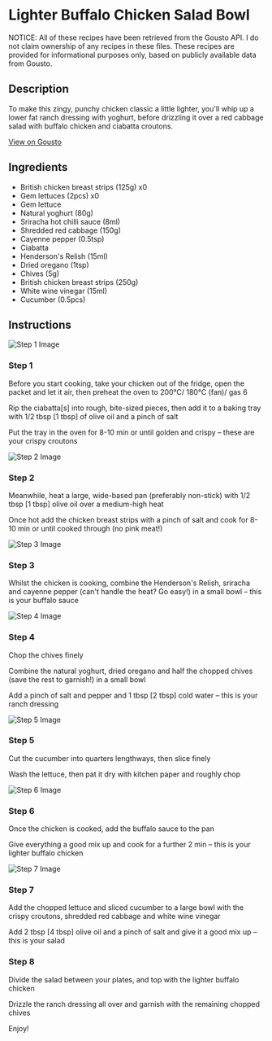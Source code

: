 # Lighter Buffalo Chicken Salad Bowl

NOTICE: All of these recipes have been retrieved from the Gousto API. I do not claim ownership of any recipes in these files. These recipes are provided for informational purposes only, based on publicly available data from Gousto.

## Description

To make this zingy, punchy chicken classic a little lighter, you'll whip up a lower fat ranch dressing with yoghurt, before drizzling it over a red cabbage salad with buffalo chicken and ciabatta croutons.

[View on Gousto](https://www.gousto.co.uk/recipes/cookbook/lighter-buffalo-chicken-burger-salad-bowl)

## Ingredients

- British chicken breast strips (125g) x0
- Gem lettuces (2pcs) x0
- Gem lettuce
- Natural yoghurt (80g)
- Sriracha hot chilli sauce (8ml)
- Shredded red cabbage (150g)
- Cayenne pepper (0.5tsp)
- Ciabatta
- Henderson's Relish (15ml)
- Dried oregano (1tsp)
- Chives (5g)
- British chicken breast strips (250g)
- White wine vinegar (15ml)
- Cucumber (0.5pcs)

## Instructions

![Step 1 Image](https://production-media.gousto.co.uk/cms/recipe-step-image/Step-1-1624611072568-x200.jpg)

### Step 1

Before you start cooking, take your chicken out of the fridge, open the packet and let it air, then preheat the oven to 200°C/ 180°C (fan)/ gas 6

Rip the ciabatta<span class="text-danger">[s]</span> into rough, bite-sized pieces, then add it to a baking tray with 1/2 tbsp <span class="text-danger">[1 tbsp]</span> of olive oil and a pinch of salt

Put the tray in the oven for 8-10 min or until golden and crispy – these are your crispy croutons

![Step 2 Image](https://production-media.gousto.co.uk/cms/recipe-step-image/Step-2-1624611077683-x200.jpg)

### Step 2

Meanwhile, heat a large, wide-based pan (preferably non-stick) with 1/2 tbsp<span class="text-danger"> [1 tbsp] </span>olive oil over a medium-high heat

Once hot add the chicken breast strips with a pinch of salt and cook for 8-10 min or until cooked through (no pink meat!)

![Step 3 Image](https://production-media.gousto.co.uk/cms/recipe-step-image/Step-3-1624611084964-x200.jpg)

### Step 3

Whilst the chicken is cooking, combine the Henderson's Relish, sriracha and cayenne pepper (can't handle the heat? Go easy!) in a small bowl – this is your buffalo sauce

![Step 4 Image](https://production-media.gousto.co.uk/cms/recipe-step-image/Step-4-1624611092805-x200.jpg)

### Step 4

Chop the chives finely

Combine the natural yoghurt, dried oregano and half the chopped chives (save the rest to garnish!) in a small bowl

Add a pinch of salt and pepper and 1 tbsp <span class="text-danger">[2 tbsp] </span>cold water – this is your ranch dressing

![Step 5 Image](https://production-media.gousto.co.uk/cms/recipe-step-image/Step-5-1624611131176-x200.jpg)

### Step 5

Cut the cucumber into quarters lengthways, then slice finely

Wash the lettuce, then pat it dry with kitchen paper and roughly chop

![Step 6 Image](https://production-media.gousto.co.uk/cms/recipe-step-image/Step-6-1624611119317-x200.jpg)

### Step 6

Once the chicken is cooked, add the buffalo sauce to the pan

Give everything a good mix up and cook for a further 2 min – this is your lighter buffalo chicken

![Step 7 Image](https://production-media.gousto.co.uk/cms/recipe-step-image/Step-7-1624611143748-x200.jpg)

### Step 7

Add the chopped lettuce and sliced cucumber to a large bowl with the crispy croutons, shredded red cabbage and white wine vinegar

Add 2 tbsp <span class="text-danger">[4 tbsp]</span> olive oil and a pinch of salt and give it a good mix up – this is your salad

### Step 8

Divide the salad between your plates, and top with the lighter buffalo chicken

Drizzle the ranch dressing all over and garnish with the remaining chopped chives

Enjoy!

